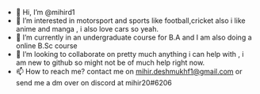 - 👋 Hi, I’m @mihird1
- 👀 I’m interested in motorsport and sports like football,cricket also i like anime and manga , i also love cars so yeah.
- 🌱 I’m currently in an undergraduate course for B.A and I am also doing a online B.Sc course
- 💞️ I’m looking to collaborate on pretty much anything i can help with , i am new to github so might not be of much help right now.
- 📫 How to reach me? contact me on mihir.deshmukhf1@gmail.com or send me a dm over on discord at mihir20#6206

<!---
mihird1/mihird1 is a ✨ special ✨ repository because its `README.md` (this file) appears on your GitHub profile.
You can click the Preview link to take a look at your changes.
--->
